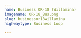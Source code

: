 ```yaml
---
name: Business OR-18 (Willamina)
imagename: OR-18_Bus.png
slug: businessor18willamina
highwaytype: Business Loop

---
```

